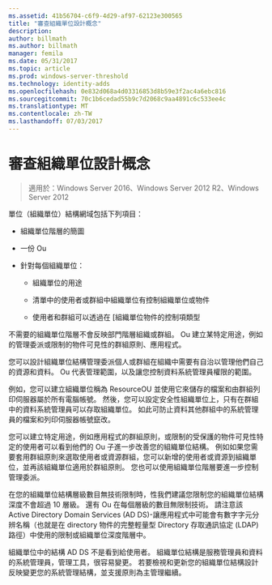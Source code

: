 ```yaml
---
ms.assetid: 41b56704-c6f9-4d29-af97-62123e300565
title: "審查組織單位設計概念"
description: 
author: billmath
ms.author: billmath
manager: femila
ms.date: 05/31/2017
ms.topic: article
ms.prod: windows-server-threshold
ms.technology: identity-adds
ms.openlocfilehash: 0e832d068a4d03316853d8b59e3f2ac4a6ebc816
ms.sourcegitcommit: 70c1b6cedad55b9c7d2068c9aa4891c6c533ee4c
ms.translationtype: MT
ms.contentlocale: zh-TW
ms.lasthandoff: 07/03/2017
---
```

# <a name="reviewing-ou-design-concepts"></a>審查組織單位設計概念

>適用於：Windows Server 2016、Windows Server 2012 R2、Windows Server 2012

單位（組織單位）結構網域包括下列項目：  
  
-   組織單位階層的簡圖  
  
-   一份 Ou  
  
-   針對每個組織單位：  
  
    -   組織單位的用途  
  
    -   清單中的使用者或群組中組織單位有控制組織單位或物件  
  
    -   使用者和群組可以透過在 [組織單位物件的控制項類型  
  
不需要的組織單位階層不會反映部門階層組織或群組。 Ou 建立某特定用途，例如的管理委派或限制的物件可見性的群組原則、應用程式。  
  
您可以設計組織單位結構管理委派個人或群組在組織中需要有自治以管理他們自己的資源和資料。 Ou 代表管理範圍，以及讓您控制資料系統管理員權限的範圍。  
  
例如，您可以建立組織單位稱為 ResourceOU 並使用它來儲存的檔案和由群組列印伺服器屬於所有電腦帳號。 然後，您可以設定安全性組織單位上，只有在群組中的資料系統管理員可以存取組織單位。 如此可防止資料其他群組中的系統管理員的檔案和列印伺服器帳號竄改。  
  
您可以建立特定用途，例如應用程式的群組原則，或限制的受保護的物件可見性特定的使用者可以看到他們的 Ou 子進一步改善您的組織單位結構。 例如如果您需要套用群組原則來選取使用者或資源群組，您可以新增的使用者或資源到組織單位，並再該組織單位適用於群組原則。 您也可以使用組織單位階層要進一步控制管理委派。  
  
在您的組織單位結構層級數目無技術限制時，性我們建議您限制您的組織單位結構深度不會超過 10 層級。 還有 Ou 在每個層級的數目無限制技術。 請注意該 Active Directory Domain Services (AD DS)-讓應用程式中可能會有數字字元分辨名稱（也就是在 directory 物件的完整輕量型 Directory 存取通訊協定 (LDAP) 路徑）中使用的限制或組織單位深度階層中。  
  
組織單位中的結構 AD DS 不是看到給使用者。 組織單位結構是服務管理員和資料的系統管理員，管理工具，很容易變更。 若要檢視和更新您的組織單位結構設計反映變更您的系統管理結構，並支援原則為主管理繼續。  
  


